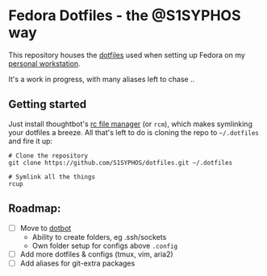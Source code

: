 # Fedora Dotfiles - the @S1SYPHOS way

This repository houses the [dotfiles](https://dotfiles.github.io) used when setting up Fedora on my [personal workstation](https://github.com/S1SYPHOS/workstation).

It's a work in progress, with many aliases left to chase ..


## Getting started

Just install thoughtbot's [rc file manager](https://github.com/thoughtbot/rcm) (or `rcm`), which makes symlinking your dotfiles a breeze. All that's left to do is cloning the repo to `~/.dotfiles` and fire it up:

```shell
# Clone the repository
git clone https://github.com/S1SYPHOS/dotfiles.git ~/.dotfiles

# Symlink all the things
rcup
```

## Roadmap:
- [ ] Move to [dotbot](https://git.io/dotbot)
  - Ability to create folders, eg .ssh/sockets
  - Own folder setup for configs above `.config`
- [ ] Add more dotfiles & configs (tmux, vim, aria2)
- [ ] Add aliases for git-extra packages
